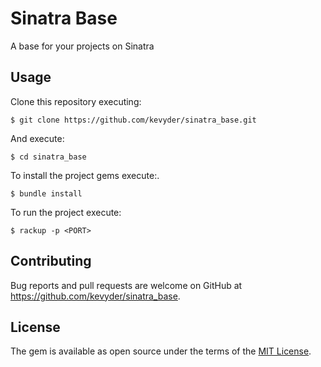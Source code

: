 # Sinatra Base
A base for your projects on Sinatra

## Usage

Clone this repository executing:

    $ git clone https://github.com/kevyder/sinatra_base.git

And execute:

    $ cd sinatra_base

To install the project gems execute:.

    $ bundle install

To run the project execute:

    $ rackup -p <PORT>


## Contributing

Bug reports and pull requests are welcome on GitHub at https://github.com/kevyder/sinatra_base.


## License

The gem is available as open source under the terms of the [MIT License](http://opensource.org/licenses/MIT).
